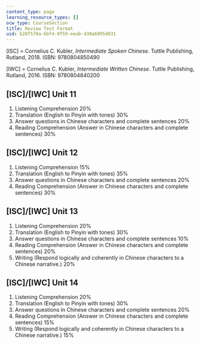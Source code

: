```yaml
---
content_type: page
learning_resource_types: []
ocw_type: CourseSection
title: Review Test Format
uid: b28f570a-6bf4-9f59-eeab-430a6095d031
---
```


\[ISC\] = Cornelius C. Kubler, _Intermediate Spoken Chinese_. Tuttle Publishing, Rutland, 2018. ISBN: 9780804850490

\[IWC\] = Cornelius C. Kubler, _Intermediate Written Chinese_. Tuttle Publishing, Rutland, 2016. ISBN: 9780804840200

\[ISC\]/\[IWC\] Unit 11
-----------------------

1.  Listening Comprehension 20%
2.  Translation (English to Pinyin with tones) 30%
3.  Answer questions in Chinese characters and complete sentences 20%
4.  Reading Comprehension (Answer in Chinese characters and complete sentences) 30%

\[ISC\]/\[IWC\] Unit 12
-----------------------

1.  Listening Comprehension 15%
2.  Translation (English to Pinyin with tones) 35%
3.  Answer questions in Chinese characters and complete sentences 20%
4.  Reading Comprehension (Answer in Chinese characters and complete sentences) 30%

\[ISC\]/\[IWC\] Unit 13
-----------------------

1.  Listening Comprehension 20%
2.  Translation (English to Pinyin with tones) 30%
3.  Answer questions in Chinese characters and complete sentences 10%
4.  Reading Comprehension (Answer in Chinese characters and complete sentences) 20%
5.  Writing (Respond logically and coherently in Chinese characters to a Chinese narrative.) 20%

\[ISC\]/\[IWC\] Unit 14
-----------------------

1.  Listening Comprehension 20%
2.  Translation (English to Pinyin with tones) 30%
3.  Answer questions in Chinese characters and complete sentences 20%
4.  Reading Comprehension (Answer in Chinese characters and complete sentences) 15%
5.  Writing (Respond logically and coherently in Chinese characters to a Chinese narrative.) 15%